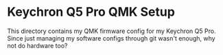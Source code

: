 # Keychron Q5 Pro QMK Setup

This directory contains my QMK firmware config for my Keychron Q5 Pro. Since just managing my software configs through git wasn't enough, why not do hardware too?

